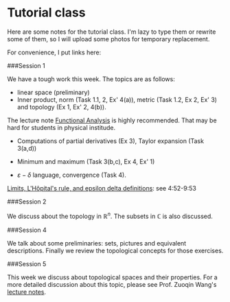 # Tutorial class
 Here are some notes for the tutorial class. I'm lazy to type them or rewrite some of them, so I will upload some photos for temporary replacement.



For convenience, I put links here:

###Session 1

We have a tough work this week. The topics are as follows:


- linear space (preliminary)
- Inner product, norm (Task 1.1, 2, Ex' 4(a)), metric (Task 1.2, Ex 2, Ex' 3) and topology (Ex 1, Ex' 2, 4(b)). 

The lecture note [Functional Analysis](http://staff.ustc.edu.cn/~wangzuoq/Courses/15F-FA/index.html) is highly recommended. That may be hard for students in physical institude.

- Computations of partial derivatives (Ex 3), Taylor expansion (Task 3(a,d))


- Minimum and maximum  (Task 3(b,c), Ex 4, Ex' 1)

- $\varepsilon-\delta$ language, convergence (Task 4).

[Limits, L'Hôpital's rule, and epsilon delta definitions](https://www.youtube.com/watch?v=kfF40MiS7zA): see 4:52-9:53

###Session 2

We discuss about the topology in $\mathbb{R}^n$. The subsets in $\mathbb{C}$ is also discussed.

###Session 4

We talk about some preliminaries: sets, pictures and equivalent descriptions. Finally we review the topological concepts for those exercises.

###Session 5

This week we discuss about topological spaces and their properties. For a more detailed discussion about this topic, please see Prof. Zuoqin Wang's [lecture notes](http://staff.ustc.edu.cn/~wangzuoq/Courses/19S-Topology/index.html).
